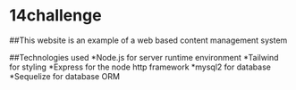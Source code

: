# 14challenge
##This website is an example of a web based content management system

##Technologies used
*Node.js for server runtime environment
*Tailwind for styling
*Express for the node http framework
*mysql2 for database
*Sequelize for database ORM

